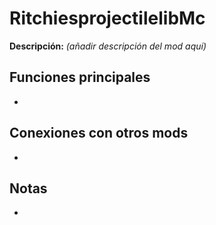 # RitchiesprojectilelibMc

**Descripción:** *(añadir descripción del mod aquí)*

## Funciones principales
- 

## Conexiones con otros mods
- 

## Notas
- 
